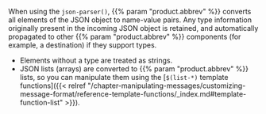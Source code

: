 When using the `json-parser()`, {{% param "product.abbrev" %}} converts all elements of the JSON object to name-value pairs. Any type information originally present in the incoming JSON object is retained, and automatically propagated to other {{% param "product.abbrev" %}} components (for example, a destination) if they support types.
   - Elements without a type are treated as strings.
   - JSON lists (arrays) are converted to {{% param "product.abbrev" %}} lists, so you can manipulate them using the [`$(list-*)` template functions]({{< relref "/chapter-manipulating-messages/customizing-message-format/reference-template-functions/_index.md#template-function-list" >}}).